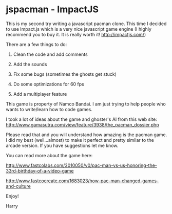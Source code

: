 jspacman - ImpactJS
=================

This is my second try writing a javascript pacman clone. This time I decided to use Impact.js which is a very nice javascript game engine (I highly recommend you to buy it. It is really worth it! http://impactjs.com/)

There are a few things to do:

1. Clean the code and add comments

2. Add the sounds

3. Fix some bugs (sometimes the ghosts get stuck)

4. Do some optimizations for 60 fps

5. Add a multiplayer feature

This game is property of Namco Bandai. I am just trying to help people who wants to write/learn how to code games.

I took a lot of ideas about the game and ghoster's AI from this web site: http://www.gamasutra.com/view/feature/3938/the_pacman_dossier.php

Please read that and you will understand how amazing is the pacman game. I did my best (well...almost) to make it perfect and pretty similar to the arcade version. If you have suggestions let me know.

You can read more about the game here:

http://www.fastcolabs.com/3010050/v0/pac-man-vs-us-honoring-the-33rd-birthday-of-a-video-game

http://www.fastcocreate.com/1683023/how-pac-man-changed-games-and-culture

Enjoy!

Harry
